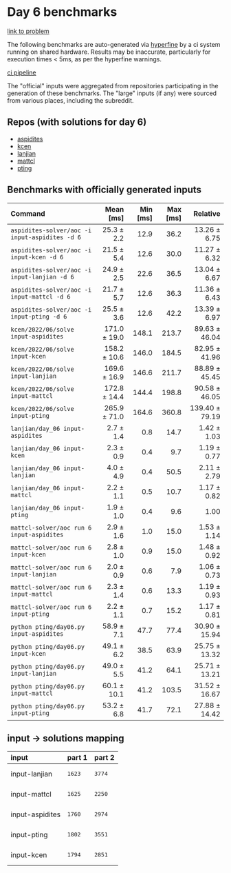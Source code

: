 # Day 6 benchmarks

[link to problem](http://adventofcode.com/2022/day/6)

The following benchmarks are auto-generated via [hyperfine](https://github.com/sharkdp/hyperfine) by a ci system running on shared hardware. Results may be inaccurate, particularly for execution times < 5ms, as per the hyperfine warnings.

[ci pipeline](http://ci.papercode.net:8080/teams/aoc2022/pipelines/aoc-compare-2022)

The "official" inputs were aggregated from repositories participating in the generation of these benchmarks. The "large" inputs (if any) were sourced from various places, including the subreddit.

## Repos (with solutions for day 6)


- [aspidites](https://github.com/aspidites/aoc2022)
- [kcen](https://github.com/kcen/AdventOfCode)
- [lanjian](https://github.com/LanJian/aoc-2022)
- [mattcl](https://github.com/mattcl/aoc2022)
- [pting](https://github.com/pting/aoc2022)

## Benchmarks with officially generated inputs
| Command | Mean [ms] | Min [ms] | Max [ms] | Relative |
|:---|---:|---:|---:|---:|
| `aspidites-solver/aoc -i input-aspidites -d 6` | 25.3 ± 2.2 | 12.9 | 36.2 | 13.26 ± 6.75 |
| `aspidites-solver/aoc -i input-kcen -d 6` | 21.5 ± 5.4 | 12.6 | 30.0 | 11.27 ± 6.32 |
| `aspidites-solver/aoc -i input-lanjian -d 6` | 24.9 ± 2.5 | 22.6 | 36.5 | 13.04 ± 6.67 |
| `aspidites-solver/aoc -i input-mattcl -d 6` | 21.7 ± 5.7 | 12.6 | 36.3 | 11.36 ± 6.43 |
| `aspidites-solver/aoc -i input-pting -d 6` | 25.5 ± 3.6 | 12.6 | 42.2 | 13.39 ± 6.97 |
| `kcen/2022/06/solve input-aspidites` | 171.0 ± 19.0 | 148.1 | 213.7 | 89.63 ± 46.04 |
| `kcen/2022/06/solve input-kcen` | 158.2 ± 10.6 | 146.0 | 184.5 | 82.95 ± 41.96 |
| `kcen/2022/06/solve input-lanjian` | 169.6 ± 16.9 | 146.6 | 211.7 | 88.89 ± 45.45 |
| `kcen/2022/06/solve input-mattcl` | 172.8 ± 14.4 | 144.4 | 198.8 | 90.58 ± 46.05 |
| `kcen/2022/06/solve input-pting` | 265.9 ± 71.0 | 164.6 | 360.8 | 139.40 ± 79.19 |
| `lanjian/day_06 input-aspidites` | 2.7 ± 1.4 | 0.8 | 14.7 | 1.42 ± 1.03 |
| `lanjian/day_06 input-kcen` | 2.3 ± 0.9 | 0.4 | 9.7 | 1.19 ± 0.77 |
| `lanjian/day_06 input-lanjian` | 4.0 ± 4.9 | 0.4 | 50.5 | 2.11 ± 2.79 |
| `lanjian/day_06 input-mattcl` | 2.2 ± 1.1 | 0.5 | 10.7 | 1.17 ± 0.82 |
| `lanjian/day_06 input-pting` | 1.9 ± 1.0 | 0.4 | 9.6 | 1.00 |
| `mattcl-solver/aoc run 6 input-aspidites` | 2.9 ± 1.6 | 1.0 | 15.0 | 1.53 ± 1.14 |
| `mattcl-solver/aoc run 6 input-kcen` | 2.8 ± 1.0 | 0.9 | 15.0 | 1.48 ± 0.92 |
| `mattcl-solver/aoc run 6 input-lanjian` | 2.0 ± 0.9 | 0.6 | 7.9 | 1.06 ± 0.73 |
| `mattcl-solver/aoc run 6 input-mattcl` | 2.3 ± 1.4 | 0.6 | 13.3 | 1.19 ± 0.93 |
| `mattcl-solver/aoc run 6 input-pting` | 2.2 ± 1.1 | 0.7 | 15.2 | 1.17 ± 0.81 |
| `python pting/day06.py input-aspidites` | 58.9 ± 7.1 | 47.7 | 77.4 | 30.90 ± 15.94 |
| `python pting/day06.py input-kcen` | 49.1 ± 6.2 | 38.5 | 63.9 | 25.75 ± 13.32 |
| `python pting/day06.py input-lanjian` | 49.0 ± 5.5 | 41.2 | 64.1 | 25.71 ± 13.21 |
| `python pting/day06.py input-mattcl` | 60.1 ± 10.1 | 41.2 | 103.5 | 31.52 ± 16.67 |
| `python pting/day06.py input-pting` | 53.2 ± 6.8 | 41.7 | 72.1 | 27.88 ± 14.42 |

## input -> solutions mapping
|input|part 1|part 2|
|:---|:---|:---|
|input-lanjian|<pre>1623</pre>|<pre>3774</pre>|
|input-mattcl|<pre>1625</pre>|<pre>2250</pre>|
|input-aspidites|<pre>1760</pre>|<pre>2974</pre>|
|input-pting|<pre>1802</pre>|<pre>3551</pre>|
|input-kcen|<pre>1794</pre>|<pre>2851</pre>|
